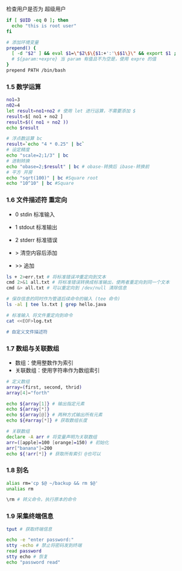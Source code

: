 



检查用户是否为 超级用户

```sh
if [ $UID -eq 0 ]; then
  echo "this is root user"
fi

# 添加环境变量
prepend() {
  [ -d "$2" ] && eval $1=\"$2\$\{$1:+':'\$$1\}\" && export $1 ;
  # ${param:+expre} 当 param 有值且不为空是，使用 expre 的值
}
prepend PATH /bin/bash
```



### 1.5 数学运算

```sh
no1=3
n02=4
let result=no1+no2 # 使用 let 进行运算，不需要添加 $
result=$[ no1 + no2 ]
result=$(( no1 + no2 ))
echo $result

# 浮点数运算 bc
result=`echo "4 * 0.25" | bc`
# 设定精度
echo "scale=2;1/3" | bc
# 进制转换
echo "obase=2;$result" | bc # obase-转换后 ibase-转换前
# 平方 开房
echo "sqrt(100)" | bc #Square root
echo "10^10" | bc #Square
```



### 1.6 文件描述符 重定向

- 0 stdin 标准输入
- 1 stdout 标准输出
- 2 stderr 标准错误

- &gt; 清空内容后添加

- &gt;&gt; 追加

```sh
ls + 2>err.txt # 将标准错误冲重定向到文本
cmd 2>&1 all.txt # 将标准错误转换成标准输出，使两者重定向到同一个文本
cmd &> all.txt # 可以重定向到 /dev/null 清除信息

# 保存信息的同时作为管道后续命令的输入 (tee 命令)
ls -al | tee ls.txt | grep hello.java

# 标准输入 将文件重定向到命令
cat <<EOF>log.txt

# 自定义文件描述符
```



### 1.7 数组与关联数组

- 数组：使用整数作为索引
- 关联数组：使用字符串作为数组索引



```sh
# 定义数组
array=(first, second, thrid)
array[4]="forth"

echo ${array[1]} # 输出指定元素
echo ${array[*]}
echo ${array[@]} # 两种方式输出所有元素
echo ${#array[*]} # 获取数组长度

# 关联数组
declare -A arr # 将变量声明为关联数组
arr=([apple]=100 [orange]=150) # 初始化
arr["banana"]=200
echo ${!arr[*]} # 获取所有索引 @也可以
```



### 1.8 别名

```sh
alias rm='cp $@ ~/backup && rm $@'
unalias rm

\rm # 转义命令，执行原本的命令
```



### 1.9 采集终端信息

```sh
tput # 获取终端信息

echo -e "enter password:"
stty -echo # 禁止将密码发到终端
read password
stty echo # 恢复
echo "password read"
```





















 